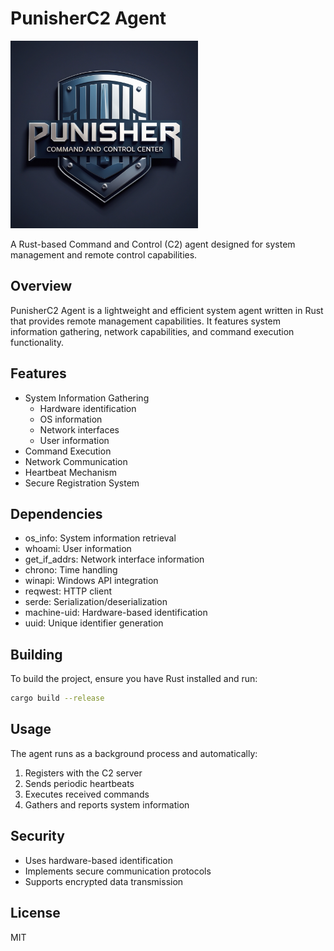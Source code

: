# PunisherC2 Agent

<img src="logo.jpg" alt="PunisherC2 Logo" width="300" height="auto">

A Rust-based Command and Control (C2) agent designed for system management and remote control capabilities.

## Overview

PunisherC2 Agent is a lightweight and efficient system agent written in Rust that provides remote management capabilities. It features system information gathering, network capabilities, and command execution functionality.

## Features

- System Information Gathering
  - Hardware identification
  - OS information
  - Network interfaces
  - User information
- Command Execution
- Network Communication
- Heartbeat Mechanism
- Secure Registration System

## Dependencies

- os_info: System information retrieval
- whoami: User information
- get_if_addrs: Network interface information
- chrono: Time handling
- winapi: Windows API integration
- reqwest: HTTP client
- serde: Serialization/deserialization
- machine-uid: Hardware-based identification
- uuid: Unique identifier generation

## Building

To build the project, ensure you have Rust installed and run:

```bash
cargo build --release
```

## Usage

The agent runs as a background process and automatically:
1. Registers with the C2 server
2. Sends periodic heartbeats
3. Executes received commands
4. Gathers and reports system information

## Security

- Uses hardware-based identification
- Implements secure communication protocols
- Supports encrypted data transmission

## License

MIT
